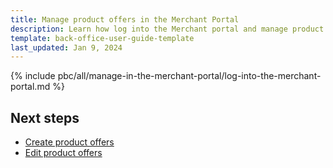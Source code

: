 ```yaml
---
title: Manage product offers in the Merchant Portal
description: Learn how log into the Merchant portal and manage product offers
template: back-office-user-guide-template
last_updated: Jan 9, 2024
---
```




{% include pbc/all/manage-in-the-merchant-portal/log-into-the-merchant-portal.md %} <!-- To edit, see /_includes/pbc/all/manage-in-the-merchant-portal/log-into-the-merchant-portal.md -->

## Next steps

* [Create product offers](/docs/pbc/all/offer-management/latest/marketplace/manage-in-the-merchant-portal/create-product-offers.html)
* [Edit product offers](/docs/pbc/all/offer-management/latest/marketplace/manage-in-the-merchant-portal/edit-product-offers.html)
